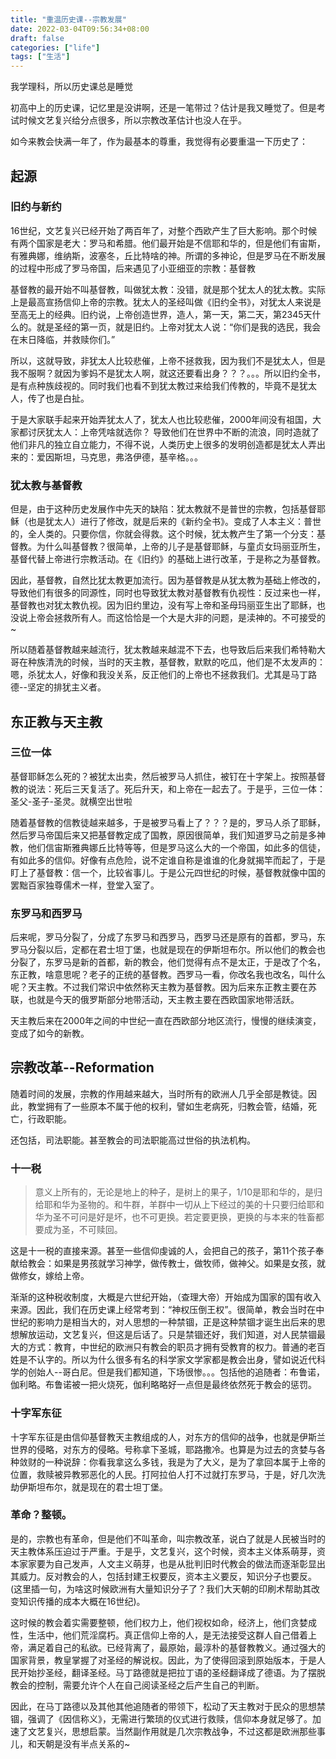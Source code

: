 ```yaml
---
title: "重温历史课--宗教发展"
date: 2022-03-04T09:56:34+08:00
draft: false
categories: ["life"]
tags: ["生活"]
---
```


我学理科，所以历史课总是睡觉

初高中上的历史课，记忆里是没讲啊，还是一笔带过？估计是我又睡觉了。但是考试时候文艺复兴给分点很多，所以宗教改革估计也没人在乎。

如今来教会快满一年了，作为最基本的尊重，我觉得有必要重温一下历史了：

## 起源

### 旧约与新约
16世纪，文艺复兴已经开始了两百年了，对整个西欧产生了巨大影响。那个时候有两个国家是老大：罗马和希腊。他们最开始是不信耶和华的，但是他们有宙斯，有雅典娜，维纳斯，波塞冬，丘比特啥的神。所谓的多神论，但是罗马在不断发展的过程中形成了罗马帝国，后来遇见了小亚细亚的宗教：基督教

基督教的最开始不叫基督教，叫做犹太教：没错，就是那个犹太人的犹太教。实际上是最高宣扬信仰上帝的宗教。犹太人的圣经叫做《旧约全书》，对犹太人来说是至高无上的经典。旧约说，上帝创造世界，造人，第一天，第二天，第2345天什么的。就是圣经的第一页，就是旧约。上帝对犹太人说：“你们是我的选民，我会在末日降临，并救赎你们。”

所以，这就导致，非犹太人比较悲催，上帝不拯救我，因为我们不是犹太人，但是我不服啊？就因为爹妈不是犹太人啊，就这还要看出身？？？。。。所以旧约全书，是有点种族歧视的。同时我们也看不到犹太教过来给我们传教的，毕竟不是犹太人，传了也是白扯。

于是大家联手起来开始弄犹太人了，犹太人也比较悲催，2000年间没有祖国，大家都讨厌犹太人：上帝凭啥就选你？ 导致他们在世界中不断的流浪，同时造就了他们非凡的独立自立能力，不得不说，人类历史上很多的发明创造都是犹太人弄出来的：爱因斯坦，马克思，弗洛伊德，基辛格。。。

### 犹太教与基督教
但是，由于这种历史发展作中先天的缺陷：犹太教就不是普世的宗教，包括基督耶稣（也是犹太人）进行了修改，就是后来的《新约全书》。变成了人本主义：普世的，全人类的。只要你信，你就会得救。这个时候，犹太教产生了第一个分支：基督教。为什么叫基督教？很简单，上帝的儿子是基督耶稣，与童贞女玛丽亚所生，基督代替上帝进行宗教活动。在《旧约》的基础上进行改革，于是称之为基督教。

因此，基督教，自然比犹太教更加流行。因为基督教是从犹太教为基础上修改的，导致他们有很多的同源性，同时也导致犹太教对基督教有仇视性：反过来也一样，基督教也对犹太教仇视。因为旧约里边，没有写上帝和圣母玛丽亚生出了耶稣，也没说上帝会拯救所有人。而这恰恰是一个大是大非的问题，是渎神的。不可接受的~

所以随着基督教越来越流行，犹太教越来越混不下去，也导致后后来我们希特勒大哥在种族清洗的时候，当时的天主教，基督教，默默的吃瓜，他们是不太发声的：嗯，杀犹太人，好像和我没关系，反正他们的上帝也不拯救我们。尤其是马丁路德--坚定的排犹主义者。

## 东正教与天主教
### 三位一体
基督耶稣怎么死的？被犹太出卖，然后被罗马人抓住，被钉在十字架上。按照基督教的说法：死后三天复活了。死后升天，和上帝在一起去了。于是乎，三位一体：圣父-圣子-圣灵。就横空出世啦

随着基督教的信教徒越来越多，于是被罗马看上了？？？是的，罗马人杀了耶稣，然后罗马帝国后来又把基督教定成了国教，原因很简单，我们知道罗马之前是多神教，他们信宙斯雅典娜丘比特等等，但是罗马这么大的一个帝国，如此多的信徒，有如此多的信仰。好像有点危险，说不定谁自称是谁谁的化身就揭竿而起了，于是盯上了基督教：信一个，比较省事儿。于是公元四世纪的时候，基督教就像中国的罢黜百家独尊儒术一样，登堂入室了。

### 东罗马和西罗马
后来呢，罗马分裂了，分成了东罗马和西罗马，西罗马还是原有的首都，罗马，东罗马分裂以后，定都在君士坦丁堡，也就是现在的伊斯坦布尔。所以他们的教会也分裂了，东罗马是新的首都，新的教会，他们觉得有点不是太正，于是改了个名，东正教，啥意思呢？老子的正统的基督教。西罗马一看，你改名我也改名，叫什么呢？天主教。不过我们常识中依然称天主教为基督教。因为后来东正教主要在苏联，也就是今天的俄罗斯部分地带活动，天主教主要在西欧国家地带活跃。

天主教后来在2000年之间的中世纪一直在西欧部分地区流行，慢慢的继续演变，变成了如今的新教。

## 宗教改革--Reformation
随着时间的发展，宗教的作用越来越大，当时所有的欧洲人几乎全部是教徒。因此，教堂拥有了一些原本不属于他的权利，譬如生老病死，归教会管，结婚，死亡，行政职能。

还包括，司法职能。甚至教会的司法职能高过世俗的执法机构。

### 十一税

>意义上所有的，无论是地上的种子，是树上的果子，1/10是耶和华的，是归给耶和华为圣物的。和牛群，羊群中一切从上下经过的美的十只要归给耶和华为圣不可问是好是坏，也不可更换。若定要更换，更换的与本来的牲畜都要成为圣，不可赎回。

这是十一税的直接来源。甚至一些信仰虔诚的人，会把自己的孩子，第11个孩子奉献给教会：如果是男孩就学习神学，做传教士，做牧师，做神父。如果是女孩，就做修女，嫁给上帝。

渐渐的这种税收制度，大概是六世纪开始，（查理大帝）开始成为国家的国有收入来源。因此，我们在历史课上经常考到：“神权压倒王权”。很简单，教会当时在中世纪的影响力是相当大的，对人思想的一种禁锢，正是这种禁锢才诞生出后来的思想解放运动，文艺复兴，但这是后话了。只是禁锢还好，我们知道，对人民禁锢最大的方式：教育，中世纪的欧洲只有教会的职员才拥有受教育的权力。普通的老百姓是不认字的。所以为什么很多有名的科学家文学家都是教会出身，譬如说近代科学的创始人--哥白尼。但是我们都知道，下场很惨。。。包括他的追随者：布鲁诺，伽利略。布鲁诺被一把火烧死，伽利略略好一点但是最终依然死于教会的惩罚。

### 十字军东征
十字军东征是由信仰基督教天主教组成的人，对东方的信仰的战争，也就是伊斯兰世界的侵略，对东方的侵略。号称拿下圣城，耶路撒冷。也算是为过去的贪婪与各种敛财的一种说辞：你看我拿这么多钱，我是为了大义，是为了拿回本属于上帝的位置，救赎被异教邪恶化的人民。打阿拉伯人打不过就打东罗马，于是，好几次洗劫伊斯坦布尔，就是现在的君士坦丁堡。

### 革命？整顿。
是的，宗教也有革命，但是他们不叫革命，叫宗教改革，说白了就是人民被当时的天主教体系压迫过于严重。于是乎，文艺复兴，这个时候，资本主义体系萌芽，资本家家要为自己发声，人文主义萌芽，也是从批判旧时代教会的做法而逐渐彰显出其威力。反对教会的人，包括封建王权要反，资本主义要反，知识分子也要反。(这里插一句，为啥这时候欧洲有大量知识分子了？我们大天朝的印刷术帮助其改变知识传播的成本大概在16世纪)。

这时候的教会着实需要整顿，他们权力上，他们视权如命，经济上，他们贪婪成性，生活中，他们荒淫腐朽。真正信仰上帝的人，是无法接受这群人自己借着上帝，满足着自己的私欲。已经背离了，最原始，最淳朴的基督教教义。通过强大的国家背景，教皇掌握了对圣经的解说权。因此，为了使得回滚到原始版本，于是人民开始抄圣经，翻译圣经。马丁路德就是把拉丁语的圣经翻译成了德语。为了摆脱教会的控制，需要允许个人在自己阅读圣经之后产生自己的判断。

因此，在马丁路德以及其他其他追随者的带领下，松动了天主教对于民众的思想禁锢，强调了《因信称义》，无需进行繁琐的仪式进行救赎，信仰本身就足够了。加速了文艺复兴，思想启蒙。当然副作用就是几次宗教战争，不过这都是欧洲那些事儿，和天朝是没有半点关系的~